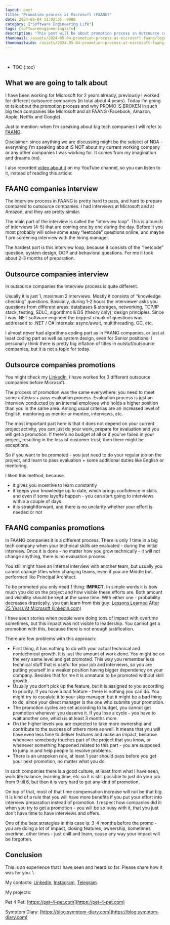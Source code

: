 ```yaml
---
layout: post
title: "Promotion process at Microsoft (FAANG)"
date: 2024-05-04 11:02:35 -0000
category: ["Software Engineering Life"]
tags: [softwareengineeringlife]
description: "This post will be about promotion process in Outsource companies like Epam compared to promotion process at big tech companies like Microsoft, FAANG"
thumbnail: /assets/2024-05-04-promotion-process-at-microsoft-faang/logo.png
thumbnailwide: /assets/2024-05-04-promotion-process-at-microsoft-faang/logo-wide.png
---
```

<br>

* TOC
{:toc}


##  What we are going to talk about

I have been working for Microsoft for 2 years already, previously I worked for different outsource companies (in total about 4 years). Today I’m going to talk about the promotion process and why PROMO IS BROKEN in such big tech companies like Microsoft and all FAANG (Facebook, Amazon, Apple, Netflix and Google).

Just to mention: when I’m speaking about big tech companies I will refer to [FAANG](https://en.wikipedia.org/wiki/Big_Tech).

Disclaimer: since anything we are discussing might be the subject of NDA - everything I’m speaking about IS NOT about my current working company or any other companies I was working for. It comes from my imagination and dreams (no).

I also recorded [video about it](https://www.youtube.com/watch?v=bvC7bp7EKnM&ab_channel=andreyka26_se) on my YouTube channel, so you can listen to it, instead of reading this article:


## FAANG companies interview

The interview process in FAANG is pretty hard to pass, and hard to prepare compared to outsource companies. I had interviews at Microsoft and at Amazon, and they are pretty similar. 

The main part of the interview is called the “interview loop”. This is a bunch of interviews (4-5) that are coming one by one during the day. Before it you most probably will solve some easy “leetcode” questions online, and maybe 1 pre screening interview with the hiring manager.

The hardest part is this interview loop, because it consists of the “leetcode” question, system design, OOP and behavioral questions. For me it took about 2-3 months of preparation.


## Outsource companies interview

In outsource companies the interview process is quite different.  

Usually it is just 1, maximum 2 interviews. Mostly it consists of “knowledge checking” questions. Basically, during 1-2 hours the interviewer asks you questions from different areas: databases & storages, networking, TCP/IP stack, testing, SDLC, algorithms & DS (theory only), design principles. Since I was .NET software engineer the biggest chunk of questions was addressed to .NET / C# internals: async/await, multithreading, GC, etc.

I almost never had algorithms coding part as in FAANG companies, or just at least coding part as well as system design, even for Senior positions. I personally think there is pretty big inflation of titles in outstuf/outsource companies, but it is not a topic for today.


## Outsource companies promotions

You might check my [LinkedIn](https://www.linkedin.com/in/andrii-bui-a55b39166/), I have worked for 3 different outsource companies before Microsoft. 

The process of promotion was the same everywhere: you need to meet some criterias + pass evaluation process. Evaluation process is just an interview conducted by an internal employee who holds a higher position than you in the same area. Among usual criterias are an increased level of English, mentoring as mentor or mentee, interviews, etc.

The most important part here is that it does not depend on your current project activity, you can just do your work, prepare for evaluation and you will get a promotion. If there's no budget at all or if you've failed in your project, resulting in the loss of customer trust, then there might be exceptions.

So if you want to be promoted - you just need to do your regular job on the project, and learn to pass evaluation + some additional duties like English or mentoring.


I liked this method, because 



* it gives you incentive to learn constantly
* it keeps your knowledge up to date, which brings confidence in skills and even if some layoffs happen - you can start going to interviews within a couple of days.
* it is straightforward, and there is no unclarity whether your effort is needed or not


## FAANG companies promotions

In FAANG companies it is a different process. There is only 1 time in a big tech company when your technical skills are evaluated - during the initial interview. Once it is done - no matter how you grow technically - it will not change anything, there is no evaluation process.


You still might have an internal interview with another team, but usually you cannot change titles when changing teams, even if you are Middle but performed like Principal Architect.

To be promoted you only need 1 thing: **IMPACT**. In simple words it is how much you did on the project and how visible these efforts are. Both amount and visibility should be kept at the same time. With either one - probability decreases drastically, you can learn from this guy: [Lessons Learned After 25 Years At Microsoft (linkedin.com)](https://www.linkedin.com/pulse/lessons-learned-after-25-years-microsoft-ron-martinsen/)

I have seen stories when people were doing tons of impact with overtime sometimes, but this impact was not visible to leadership. You cannot get a promotion with this, because there is not enough justification.

There are few problems with this approach:



* First thing, it has nothing to do with your actual technical and nontechnical growth. It is just the amount of work done. You might be on the very same level and get promoted. This way you remember less technical stuff that is useful for your job and interviews, so you are putting yourself in a weaker position having bigger dependency on your company. Besides that for me it is unnatural to be promoted without skill growth.
* Usually you don’t pick up the feature, but it is assigned to you according to priority. If you have a bad feature - there is nothing you can do. You might try to escalate it to your skip manager, but it might be a bad thing to do, since your direct manager is the one who submits your promotion.
* The promotion cycles are set according to budget, you cannot get promotion whenever you deserve it. If you lose a cycle - you have to wait another one, which is at least 3 months more.
* On the higher levels you are expected to take more ownership and contribute to the success of others more as well. It means that you will have even less time to deliver features and make an impact, because whenever somebody touches part of the project that you know, or whenever something happened related to this part - you are supposed to jump in and help people to resolve problems.
* There is an unspoken rule, at least 1 year should pass before you get your next promotion, no matter what you do.

In such companies there is a good culture, at least from what I have seen, work life balance, learning time, etc so it is still possible to just do your job from 9 till 6, but then it is very hard to get any kind of promotion.

On top of that, most of that time compensation increase will not be that big. It is kind of a rule that you will have more benefits if you put your effort into interview preparation instead of promotion. I respect how companies did it: when you try to get a promotion - you will be so busy with it, that you just don’t have time to have interviews and offers.

One of the best strategies in this case is: 3-4 months before the promo - you are doing a lot of impact, closing features, ownership, sometimes overtime, other times - just chill and learn, cause any way your impact will be forgotten.


## Conclusion

This is an experience that I have seen and heard so far. Please share how it was for you. \


My contacts: [LinkedIn](https://www.linkedin.com/in/andrii-bui-a55b39166/), [Instagram](https://www.instagram.com/andreyka26_se/), [Telegram](https://t.me/programming_space).

My projects:

Pet 4 Pet: [https://pet-4-pet.com](https://pet-4-pet.com)

Symptom Diary: [https://blog.symptom-diary.com](https://blog.symptom-diary.com)
